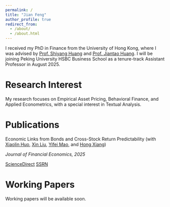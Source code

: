 ```yaml
---
permalink: /
title: "Jian Feng"
author_profile: true
redirect_from: 
  - /about/
  - /about.html
---
```


I received my PhD in Finance from the University of Hong Kong, where I was advised by [Prof. Shiyang Huang](https://www.hkubs.hku.hk/people/shiyang-huang/) and [Prof. Jiantao Huang](https://www.hkubs.hku.hk/people/jiantao-huang/). I will be joining Peking University HSBC Business School as a tenure-track Assistant Professor in August 2025.

Research Interest
======
My research focuses on Empirical Asset Pricing, Behavioral Finance, and Applied Econometrics, with a special interest in Textual Analysis.

Publications
======
Economic Links from Bonds and Cross-Stock Return Predictability (with [Xiaolin Huo](http://insurance.uibe.edu.cn/szdw/yxjs/fxglybxxx/38182376dffc47c3a37f99756f9cc39c.htm), [Xin Liu](https://liuxin12.wixsite.com/mysite), [Yifei Mao](http://yifeimao.s3-website-us-west-1.amazonaws.com/), and [Hong Xiang](https://www.hongxiangv.com/))

*Journal of Financial Economics, 2025*

[ScienceDirect](https://www.sciencedirect.com/science/article/abs/pii/S0304405X25001187) [SSRN](https://papers.ssrn.com/sol3/papers.cfm?abstract_id=4047776)

Working Papers
======
Working papers will be available soon.
